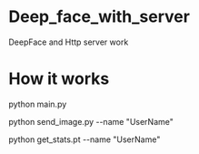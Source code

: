 # Deep_face_with_server
DeepFace and Http server work

# How it works

python main.py

python send_image.py --name "UserName" 

python get_stats.pt --name "UserName"
